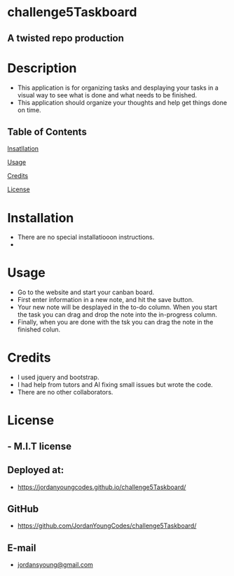 # challenge5Taskboard

## A twisted repo production

# Description
- This application is for organizing tasks and desplaying your tasks in a visual way to see what is done and what needs to be finished.
- This application should organize your thoughts and help get things done on time.

## Table of Contents

[Insatllation](#Installation)

[Usage](#Usage)

[Credits](#Credits)

[License](#License)


# Installation
- There are no special installatiooon instructions.
- 
# Usage
- Go to the website and start your canban board.
- First enter information in a new note, and hit the save button.
- Your new note will be desplayed in the to-do column. When you start the task you can drag and drop the note into the in-progress column.
- Finally, when you are done with the tsk you can drag the note in the finished colun.

# Credits
- I used jquery and bootstrap.
- I had help from tutors and AI fixing small issues but wrote the code.
- There are no other collaborators.

# License
## - M.I.T license

## Deployed at:
- https://jordanyoungcodes.github.io/challenge5Taskboard/

## GitHub
- https://github.com/JordanYoungCodes/challenge5Taskboard/

## E-mail
- jordansyoung@gmail.com










